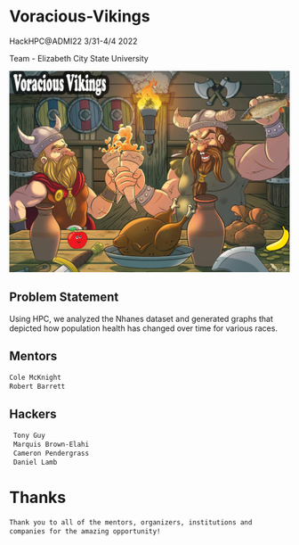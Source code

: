 # Voracious-Vikings 

HackHPC@ADMI22 3/31-4/4 2022

Team - Elizabeth City State University


![VV_Background](https://github.com/dancarlam/Voracious-Vikings-ADMI22/blob/main/TeamPictures/VV_Background%202.png)
## Problem Statement

Using HPC, we analyzed the Nhanes dataset and generated graphs that depicted how population health has changed over time for various races.

    
## Mentors
    Cole McKnight
    Robert Barrett
 
 ## Hackers 
     Tony Guy 
     Marquis Brown-Elahi
     Cameron Pendergrass
     Daniel Lamb

# Thanks

    Thank you to all of the mentors, organizers, institutions and companies for the amazing opportunity!
